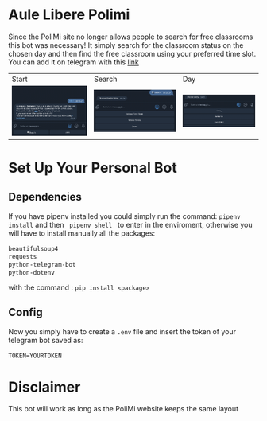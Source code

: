 # Aule Libere Polimi
Since the PoliMi site no longer allows people to search for free classrooms this bot was necessary!
It simply search for the classroom status on the chosen day and then find the free classroom using your preferred time slot. You can add it on telegram with this <a href="telegram.me/auleliberepolimi_bot">link</a>


<table>
  <tr>
    <td>Start</td>
     <td>Search</td>
     <td>Day</td>
  </tr>
  <tr>
    <td><img src="photos/README/start.png"></td>
    <td><img src="./photos/README/search.png"></td>
    <td><img src="./photos/README/day.png"></td>
  </tr>
 </table>

 # Set Up Your Personal Bot

## Dependencies
 If you have pipenv installed you could simply run the command:
 ```pipenv install``` and then ``` pipenv shell ``` to enter in the enviroment,
 otherwise you will have to install manually all the packages:
 ```
 beautifulsoup4
requests
python-telegram-bot
python-dotenv
 ```
 with the command :
 ``` pip install <package> ``` 
## Config
Now you simply have to create a ``` .env ``` file and insert the token of your telegram bot saved as:
```
TOKEN=YOURTOKEN
```

 # Disclaimer
This bot will work as long as the PoliMi website keeps the same layout

